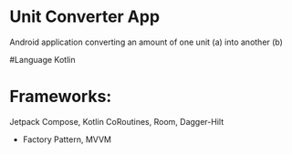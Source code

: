 # Unit Converter App
Android application converting an amount of one unit (a) into another (b)

#Language
Kotlin

# Frameworks: 
Jetpack Compose, Kotlin CoRoutines, Room, Dagger-Hilt

- Factory Pattern, MVVM

